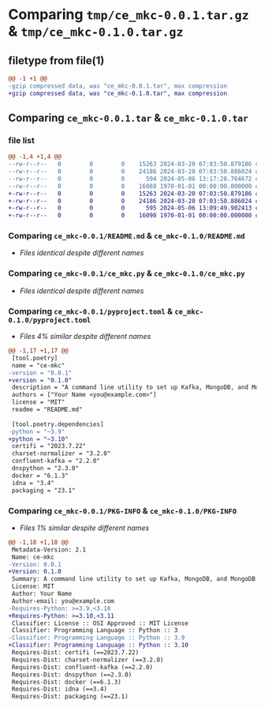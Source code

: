 # Comparing `tmp/ce_mkc-0.0.1.tar.gz` & `tmp/ce_mkc-0.1.0.tar.gz`

## filetype from file(1)

```diff
@@ -1 +1 @@
-gzip compressed data, was "ce_mkc-0.0.1.tar", max compression
+gzip compressed data, was "ce_mkc-0.1.0.tar", max compression
```

## Comparing `ce_mkc-0.0.1.tar` & `ce_mkc-0.1.0.tar`

### file list

```diff
@@ -1,4 +1,4 @@
--rw-r--r--   0        0        0    15263 2024-03-20 07:03:50.879186 ce_mkc-0.0.1/README.md
--rw-r--r--   0        0        0    24186 2024-03-20 07:03:50.886024 ce_mkc-0.0.1/ce_mkc.py
--rw-r--r--   0        0        0      594 2024-05-06 13:17:28.764672 ce_mkc-0.0.1/pyproject.toml
--rw-r--r--   0        0        0    16088 1970-01-01 00:00:00.000000 ce_mkc-0.0.1/PKG-INFO
+-rw-r--r--   0        0        0    15263 2024-03-20 07:03:50.879186 ce_mkc-0.1.0/README.md
+-rw-r--r--   0        0        0    24186 2024-03-20 07:03:50.886024 ce_mkc-0.1.0/ce_mkc.py
+-rw-r--r--   0        0        0      595 2024-05-06 13:09:49.902413 ce_mkc-0.1.0/pyproject.toml
+-rw-r--r--   0        0        0    16090 1970-01-01 00:00:00.000000 ce_mkc-0.1.0/PKG-INFO
```

### Comparing `ce_mkc-0.0.1/README.md` & `ce_mkc-0.1.0/README.md`

 * *Files identical despite different names*

### Comparing `ce_mkc-0.0.1/ce_mkc.py` & `ce_mkc-0.1.0/ce_mkc.py`

 * *Files identical despite different names*

### Comparing `ce_mkc-0.0.1/pyproject.toml` & `ce_mkc-0.1.0/pyproject.toml`

 * *Files 4% similar despite different names*

```diff
@@ -1,17 +1,17 @@
 [tool.poetry]
 name = "ce-mkc"
-version = "0.0.1"
+version = "0.1.0"
 description = "A command line utility to set up Kafka, MongoDB, and MongoDB Kafka Connector environments."
 authors = ["Your Name <you@example.com>"]
 license = "MIT"
 readme = "README.md"
 
 [tool.poetry.dependencies]
-python = "~3.9"
+python = "~3.10"
 certifi = "2023.7.22"
 charset-normalizer = "3.2.0"
 confluent-kafka = "2.2.0"
 dnspython = "2.3.0"
 docker = "6.1.3"
 idna = "3.4"
 packaging = "23.1"
```

### Comparing `ce_mkc-0.0.1/PKG-INFO` & `ce_mkc-0.1.0/PKG-INFO`

 * *Files 1% similar despite different names*

```diff
@@ -1,18 +1,18 @@
 Metadata-Version: 2.1
 Name: ce-mkc
-Version: 0.0.1
+Version: 0.1.0
 Summary: A command line utility to set up Kafka, MongoDB, and MongoDB Kafka Connector environments.
 License: MIT
 Author: Your Name
 Author-email: you@example.com
-Requires-Python: >=3.9,<3.10
+Requires-Python: >=3.10,<3.11
 Classifier: License :: OSI Approved :: MIT License
 Classifier: Programming Language :: Python :: 3
-Classifier: Programming Language :: Python :: 3.9
+Classifier: Programming Language :: Python :: 3.10
 Requires-Dist: certifi (==2023.7.22)
 Requires-Dist: charset-normalizer (==3.2.0)
 Requires-Dist: confluent-kafka (==2.2.0)
 Requires-Dist: dnspython (==2.3.0)
 Requires-Dist: docker (==6.1.3)
 Requires-Dist: idna (==3.4)
 Requires-Dist: packaging (==23.1)
```

